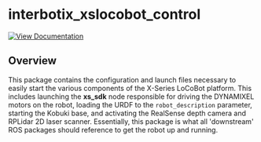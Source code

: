 # interbotix_xslocobot_control

[![View Documentation](https://docs.trossenrobotics.com/docs_button.svg)](https://docs.trossenrobotics.com/interbotix_xslocobots_docs/ros2_packages/locobot_control.html)

## Overview

This package contains the configuration and launch files necessary to easily start the various components of the X-Series LoCoBot platform. This includes launching the **xs_sdk** node responsible for driving the DYNAMIXEL motors on the robot, loading the URDF to the `robot_description` parameter, starting the Kobuki base, and activating the RealSense depth camera and RPLidar 2D laser scanner. Essentially, this package is what all 'downstream' ROS packages should reference to get the robot up and running.

